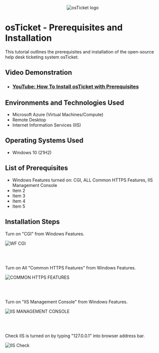<p align="center">
<img src="https://i.imgur.com/Clzj7Xs.png" alt="osTicket logo"/>
</p>

<h1>osTicket - Prerequisites and Installation</h1>
This tutorial outlines the prerequisites and installation of the open-source help desk ticketing system osTicket.<br />




<h2>Video Demonstration</h2>

- ### [YouTube: How To Install osTicket with Prerequisites](https://www.youtube.com)

<h2>Environments and Technologies Used</h2>

- Microsoft Azure (Virtual Machines/Compute)
- Remote Desktop
- Internet Information Services (IIS)

<h2>Operating Systems Used </h2>

- Windows 10</b> (21H2)

<h2>List of Prerequisites</h2>

- Windows Features turned on: CGI, ALL Common HTTPS Features, IIS Management Console
- Item 2
- Item 3
- Item 4
- Item 5

<h2>Installation Steps</h2>

<p>
Turn on "CGI" from Windows Features.
</p>
<p>
<img src="https://github.com/joemarcellino/osticket-prereqs/assets/138168076/edf7d158-b3cd-4082-8eec-cd6f8323b37a" alt= "WF CGI"/>
</p>
<br />
<br />
<p>
Turn on All "Common HTTPS Features" from Windows Features.
</p>
<p>
<img src="https://github.com/joemarcellino/osticket-prereqs/assets/138168076/6dfc1043-ee23-46d0-b5f8-a4ee91dba73b" alt= "COMMON HTTPS FEATURES"/>
<p/>
<br />
<br />
<p>
Turn on "IIS Management Console" from Windows Features.  
</p>
<p>
<img src= "https://github.com/joemarcellino/osticket-prereqs/assets/138168076/7a941efd-2079-4ae6-809d-e60dea9fe6e9" alt= "IIS MANAGEMENT CONSOLE"/>
</p>
<br />
<br />
<p>
Check IIS is turned on by typing "127.0.0.1" into browser address bar.  
</p>
<p>
<img src= "https://github.com/joemarcellino/osticket-prereqs/assets/138168076/6aba01c9-afbb-47de-a3a1-49926ea25e2f" alt= "IIS Check"/>
</p>





